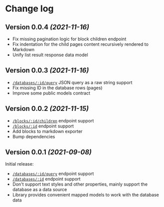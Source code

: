 # Change log

Version 0.0.4 *(2021-11-16)*
----------------------------
* Fix missing pagination logic for block children endpoint
* Fix indentation for the child pages content recursively rendered to Markdown
* Unify list result response data model

Version 0.0.3 *(2021-11-16)*
----------------------------
* [`/databases/:id/query`](https://developers.notion.com/reference/retrieve-a-database) JSON query as a raw string support
* Fix missing ID in the database rows (pages)
* Improve some public models contract

Version 0.0.2 *(2021-11-15)*
----------------------------

* [`/blocks/:id/children`](https://developers.notion.com/reference/retrieve-a-block) endpoint support
* [`/blocks/:id`](https://developers.notion.com/reference/get-block-children) endpoint support
* Add blocks to markdown exporter
* Bump dependencies

Version 0.0.1 *(2021-09-08)*
----------------------------

Initial release:
* [`/databases/:id/query`](https://developers.notion.com/reference/retrieve-a-database) endpoint support
* [`/databases/:id`](https://developers.notion.com/reference/post-database-query) endpoint support
* Don't support text styles and other properties, mainly support the database as a data source
* Library provides convenient mapped models to work with the database data
